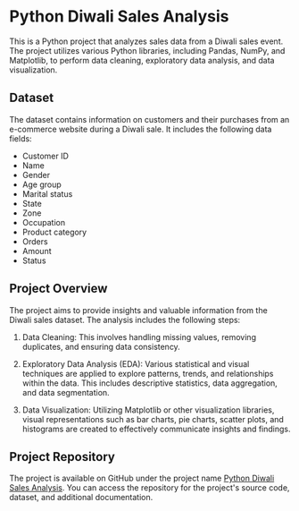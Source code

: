 # Python Diwali Sales Analysis

This is a Python project that analyzes sales data from a Diwali sales event. The project utilizes various Python libraries, including Pandas, NumPy, and Matplotlib, to perform data cleaning, exploratory data analysis, and data visualization.

## Dataset

The dataset contains information on customers and their purchases from an e-commerce website during a Diwali sale. It includes the following data fields:

- Customer ID
- Name
- Gender
- Age group
- Marital status
- State
- Zone
- Occupation
- Product category
- Orders
- Amount
- Status

## Project Overview

The project aims to provide insights and valuable information from the Diwali sales dataset. The analysis includes the following steps:

1. Data Cleaning: This involves handling missing values, removing duplicates, and ensuring data consistency.

2. Exploratory Data Analysis (EDA): Various statistical and visual techniques are applied to explore patterns, trends, and relationships within the data. This includes descriptive statistics, data aggregation, and data segmentation.

3. Data Visualization: Utilizing Matplotlib or other visualization libraries, visual representations such as bar charts, pie charts, scatter plots, and histograms are created to effectively communicate insights and findings.

## Project Repository

The project is available on GitHub under the project name [Python Diwali Sales Analysis](https://github.com/Pranay62/Diwali_Sales_Data_Analysis/). You can access the repository for the project's source code, dataset, and additional documentation.
